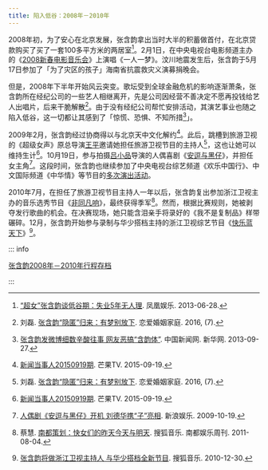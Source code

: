 ```yaml
---
title: 陷入低谷：2008年－2010年
---
```


2008年初，为了安心在北京发展，张含韵拿出当时大半的积蓄做首付，在北京贷款购买了买了一套100多平方米的两居室[^凤凰娱乐]。2月1日，在中央电视台电影频道主办的《[2008新春电影音乐会](https://www.1905.com/mdb/film/311811/)》上演唱《一人一梦》。汶川地震发生后，张含韵于5月17日参加了「为了灾区的孩子」海南省抗震救灾义演募捐晚会。

但是，2008年下半年开始风云突变。歌坛受到全球金融危机的影响逐渐萧条，张含韵所在经纪公司的一些艺人相继离开，先是公司因经营不善决定不愿再投钱给艺人出唱片，后来干脆解散[^恋爱婚姻家庭]。由于没有经纪公司帮忙安排活动，其演艺事业也随之陷入低谷，这一切都让其感到了「惊慌、恐惧、不知所措[^新华网]」。

2009年2月，张含韵经过协商得以与北京天中文化解约[^芒果-新闻当事人]。此后，跳槽到旅游卫视的《超级女声》原总导演[王平](https://www.jiemian.com/article/504946.html)邀请她担任旅游卫视节目的主持人[^恋爱婚姻家庭]，这也让她可以维持生计[^芒果-新闻当事人]。10月19日，参与拍摄[吕小品](https://baike.baidu.com/item/吕小品)导演的人偶喜剧《[安逗与黑仔](https://movie.douban.com/subject/7564967/)》，并担任女主角[^新浪娱乐]。这段时间，张含韵也继续参加了中央电视台综艺频道《欢乐中国行》、中文国际频道《中华情》等节目的[多次演出活动](/music/stage/cctv.html)。

2010年7月，在担任了旅游卫视节目主持人一年以后，张含韵复出参加浙江卫视主办的音乐选秀节目《[非同凡响](https://baike.baidu.com/item/非同凡响/7525553)》，最终获得季军[^南都]。然而，根据比赛规则，她被剥夺发行歌曲的机会。在决赛现场，她只能含泪亲手将录好的《我不是复制品》样带碾碎。12月，张含韵开始参与录制与华少搭档主持的浙江卫视综艺节目《[快乐蓝天下](https://baike.baidu.com/item/快乐蓝天下)》[^搜狐音乐]。

::: info

[张含韵2008年－2010年行程存档](/intro/timeline/schedule08-10.html)

:::

<!--参考资料-->

[^凤凰娱乐]: [“超女”张含韵谈低谷期：失业5年无人理](http://ent.ifeng.com/idolnews/mingxingmiwen/detail_2013_06/28/26899830_0.shtml). 凤凰娱乐. 2013-06-28.
[^恋爱婚姻家庭]: 刘磊. [张含韵“隐匿”归来：有梦别放下](http://www.dooland.com/magazine/article_874577.html). 恋爱婚姻家庭. 2016, (7).
[^新华网]: [张含韵发微博细数辛酸往事 网友恶搞“含韵体”](http://www.chinanews.com/yl/2013/09-27/5332716.shtml). 中国新闻网. 新华网. 2013-09-27.
[^芒果-新闻当事人]: [新闻当事人20150919期](https://www.mgtv.com/b/107852/3313451.html). 芒果TV. 2015-09-19.
[^新浪娱乐]: [人偶剧《安逗与黑仔》开机 刘德华携“子”亮相](http://ent.sina.com.cn/v/m/2009-10-19/14312736591.shtml). 新浪娱乐. 2009-10-19.
[^南都]: 蔡慧. [南都策划：快女们的昨天今天与明天](http://music.yule.sohu.com/20110804/n315449043_2.shtml). 搜狐音乐. 南都娱乐周刊. 2011-08-04.
[^搜狐音乐]: [张含韵将做浙江卫视主持人 与华少搭档全新节目](http://music.yule.sohu.com/20101230/n278590861.shtml). 搜狐音乐. 2010-12-30.